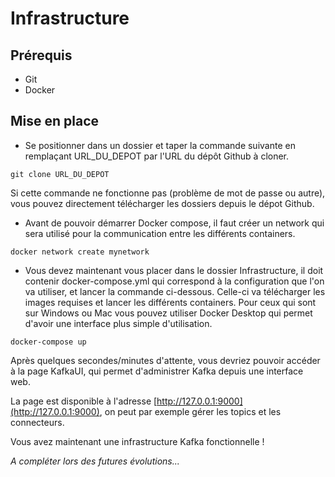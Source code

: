 # Infrastructure

## Prérequis
- Git
- Docker

## Mise en place
- Se positionner dans un dossier et taper la commande suivante en remplaçant URL_DU_DEPOT par l'URL du dépôt Github à cloner.
```
git clone URL_DU_DEPOT
``` 
Si cette commande ne fonctionne pas (problème de mot de passe ou autre), vous pouvez directement télécharger les dossiers depuis le dépot Github.

- Avant de pouvoir démarrer Docker compose, il faut créer un network qui sera utilisé pour la communication entre les différents containers.
```
docker network create mynetwork
``` 
- Vous devez maintenant vous placer dans le dossier Infrastructure, il doit contenir docker-compose.yml qui correspond à la configuration que l'on va utiliser, et lancer la commande ci-dessous. Celle-ci va télécharger les images requises et lancer les différents containers. Pour ceux qui sont sur Windows ou Mac vous pouvez utiliser Docker Desktop qui permet d'avoir une interface plus simple d'utilisation.
```
docker-compose up
``` 
Après quelques secondes/minutes d'attente, vous devriez pouvoir accéder à la page KafkaUI, qui permet d'administrer Kafka depuis une interface web. 

La page est disponible à l'adresse [http://127.0.0.1:9000](http://127.0.0.1:9000), on peut par exemple gérer les topics et les connecteurs.

Vous avez maintenant une infrastructure Kafka fonctionnelle !

*A compléter lors des futures évolutions...*
